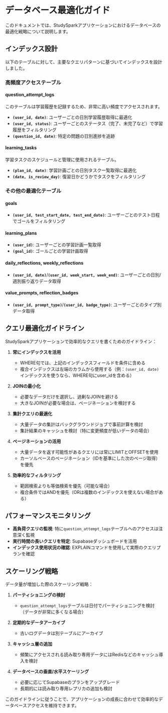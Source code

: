 # データベース最適化ガイド

このドキュメントでは、StudySparkアプリケーションにおけるデータベースの最適化戦略について説明します。

## インデックス設計

以下のテーブルに対して、主要なクエリパターンに基づいてインデックスを設計しました。

### 高頻度アクセステーブル

#### question_attempt_logs

このテーブルは学習履歴を記録するため、非常に高い頻度でアクセスされます。

- **`(user_id, date)`**: ユーザーごとの日別学習履歴取得に最適化
- **`(user_id, status)`**: ユーザーごとのステータス（完了、未完了など）で学習履歴をフィルタリング
- **`(question_id, date)`**: 特定の問題の日別進捗を追跡

#### learning_tasks

学習タスクのスケジュールと管理に使用されるテーブル。

- **`(plan_id, date)`**: 学習計画ごとの日別タスク一覧取得に最適化
- **`(date, is_review_day)`**: 復習日かどうかでタスクをフィルタリング

### その他の最適化テーブル

#### goals

- **`(user_id, test_start_date, test_end_date)`**: ユーザーごとのテスト日程でゴールをフィルタリング

#### learning_plans

- **`(user_id)`**: ユーザーごとの学習計画一覧取得
- **`(goal_id)`**: ゴールごとの学習計画取得

#### daily_reflections, weekly_reflections

- **`(user_id, date)`**/**`(user_id, week_start, week_end)`**: ユーザーごとの日別/週別振り返りデータ取得

#### value_prompts, reflection_badges

- **`(user_id, prompt_type)`**/**`(user_id, badge_type)`**: ユーザーごとのタイプ別データ取得

## クエリ最適化ガイドライン

StudySparkアプリケーションで効率的なクエリを書くためのガイドライン：

1. **常にインデックスを活用**
   - WHERE句では、上記のインデックスフィールドを条件に含める
   - 複合インデックスは左端のカラムから使用する（例：`(user_id, date)`インデックスを使うなら、WHERE句にuser_idを含める）

2. **JOINの最小化**
   - 必要なデータだけを選択し、過剰なJOINを避ける
   - 大きなJOINが必要な場合は、ページネーションを検討する

3. **集計クエリの最適化**
   - 大量データの集計はバックグラウンドジョブで事前計算を検討
   - 集計結果のキャッシュを検討（特に変更頻度が低いデータの場合）

4. **ページネーションの活用**
   - 大量データを返す可能性があるクエリには常にLIMITとOFFSETを使用
   - カーソルベースのページネーション（IDを基準にした次のページ取得）を優先

5. **効率的なフィルタリング**
   - 範囲検索よりも等価検索を優先（可能な場合）
   - 複合条件ではANDを優先（ORは複数のインデックスを使えない場合がある）

## パフォーマンスモニタリング

- **高負荷クエリの監視**: 特に`question_attempt_logs`テーブルへのアクセスは注意深く監視
- **実行時間の長いクエリを特定**: Supabaseダッシュボードを活用
- **インデックス使用状況の確認**: EXPLAINコマンドを使用して実際のクエリプランを確認

## スケーリング戦略

データ量が増加した際のスケーリング戦略：

1. **パーティショニングの検討**
   - `question_attempt_logs`テーブルは日付でパーティショニングを検討（データが非常に多くなる場合）

2. **定期的なデータアーカイブ**
   - 古いログデータは別テーブルにアーカイブ

3. **キャッシュ層の追加**
   - 頻繁にアクセスされる読み取り専用データにはRedisなどのキャッシュ導入を検討

4. **データベースの垂直/水平スケーリング**
   - 必要に応じてSupabaseのプランをアップグレード
   - 長期的には読み取り専用レプリカの追加も検討

このガイドラインに従うことで、アプリケーションの成長に合わせて効率的なデータベースアクセスを維持できます。 